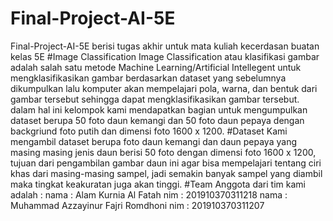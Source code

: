 # Final-Project-AI-5E
Final-Project-AI-5E berisi tugas akhir untuk mata kuliah kecerdasan buatan kelas 5E
#Image Classification
Image Classification atau klasifikasi gambar adalah salah satu metode Machine Learning/Artificial Intellegent untuk mengklasifikasikan gambar berdasarkan dataset yang sebelumnya dikumpulkan lalu komputer akan mempelajari pola, warna, dan bentuk dari gambar tersebut sehingga dapat mengklasifikasikan gambar tersebut. dalam hal ini kelompok kami mendapatkan bagian untuk mengumpulkan dataset berupa 50 foto daun kemangi dan 50 foto daun pepaya dengan backgriund foto putih dan dimensi foto 1600 x 1200.
#Dataset
Kami mengambil dataset berupa foto daun kemangi dan daun pepaya yang masing masing jenis daun berisi 50 foto dengan dimensi foto 1600 x 1200, tujuan dari pengambilan gambar daun ini agar bisa mempelajari tentang ciri khas dari masing-masing sampel, jadi semakin banyak sampel yang diambil maka tingkat keakuratan juga akan tinggi.
#Team
Anggota dari tim kami adalah :
nama  : Alam Kurnia Al Fatah                nim : 201910370311218
nama  : Muhammad Azzayinur Fajri Romdhoni   nim : 201910370311207

